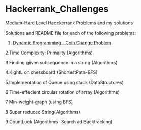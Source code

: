 # Hackerrank_Challenges
Medium-Hard Level Hacckerrank Problems and my solutions


Solutions and README file for each of the following problems:

1. [Dynamic Programming - Coin Change Problem](https://github.com/Janani1989/Hackerrank_Challenges/DP:COIN&nbsp;CHANGE/)

2.Time Complexity: Primality (Algorithms)

3.Finding giiven subsequence in a string (Algorithms)

4.KightL on chessboard (ShortestPath-BFS)

5.Implementation of Queue using stack (DataStructures)

6 Time-effecient circular rotation of array (Algorithms)

7 Min-weight-graph (using BFS)

8 Super reduced String(Algorithms)

9 CountLuck (Algorithms- Search ad Backtracking)
